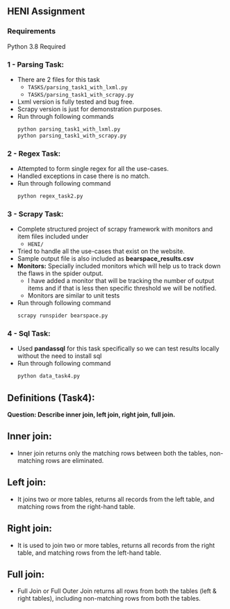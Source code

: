 ## HENI Assignment

### Requirements
Python 3.8 Required

### 1 - Parsing Task: 
- There are 2 files for this task
    - `TASKS/parsing_task1_with_lxml.py`
    - `TASKS/parsing_task1_with_scrapy.py`
- Lxml version is fully tested and bug free.
- Scrapy version is just for demonstration purposes.
- Run through following commands
    ```python
    python parsing_task1_with_lxml.py
    python parsing_task1_with_scrapy.py
    ```

### 2 - Regex Task: 
- Attempted to form single regex for all the use-cases.
- Handled exceptions in case there is no match. 
- Run through following command
    ```python
    python regex_task2.py
    ```

### 3 - Scrapy Task: 
- Complete structured project of scrapy framework with monitors and item files included under
    - `HENI/`
- Tried to handle all the use-cases that exist on the website.
- Sample output file is also included as **bearspace_results.csv**
- **Monitors:** Specially included monitors which will help us to track down the flaws in the spider output.
    - I have added a monitor that will be tracking the number of output items and if that is less
     then specific threshold we will be notified.
    - Monitors are similar to unit tests
- Run through following command
    ```python
    scrapy runspider bearspace.py
    ```

### 4 - Sql Task: 
- Used **pandassql** for this task specifically so we can test results locally without the need to install sql
- Run through following command
    ```python
    python data_task4.py
    ```


## Definitions (Task4):
**Question: Describe inner join, left join, right join, full join.**

## Inner join: 
- Inner join returns only the matching rows between both the tables, non-matching rows are eliminated.
## Left join: 
- It joins two or more tables, returns all records from the left table, and matching rows from the right-hand table.
## Right join: 
- It is used to join two or more tables, returns all records from the right table, and matching rows from the left-hand table.
## Full join: 
- Full Join or Full Outer Join returns all rows from both the tables (left & right tables), including non-matching rows from both the tables.
